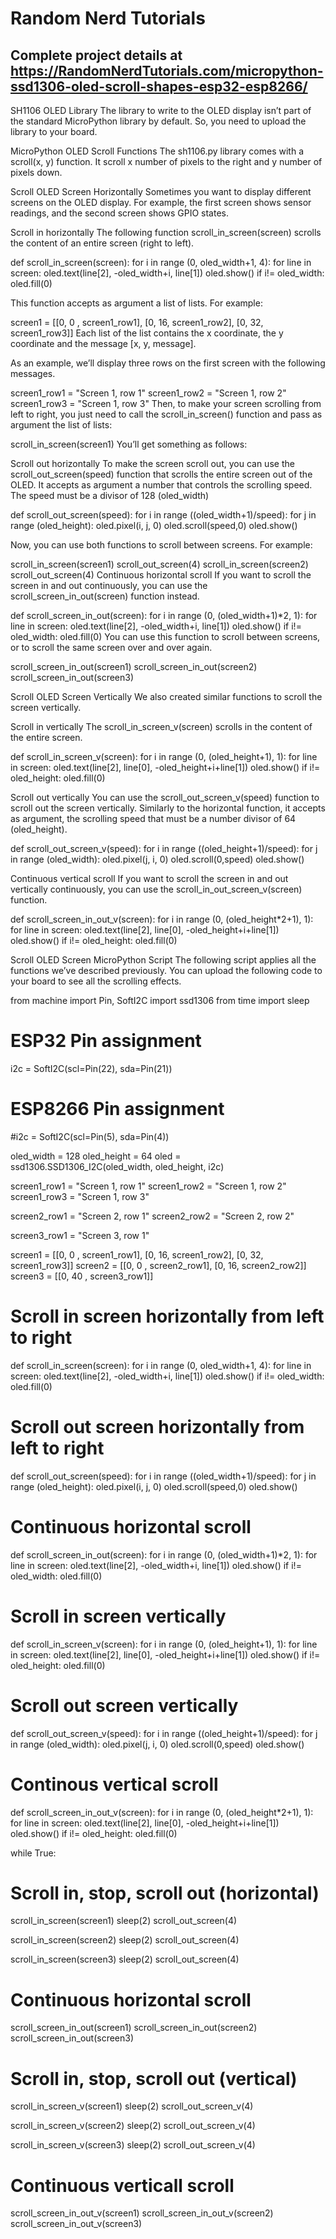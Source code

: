 # Random Nerd Tutorials


## Complete project details at https://RandomNerdTutorials.com/micropython-ssd1306-oled-scroll-shapes-esp32-esp8266/

SH1106 OLED Library
The library to write to the OLED display isn’t part of the standard MicroPython library by default. So, you need to upload the library to your  board.

MicroPython OLED Scroll Functions
The sh1106.py library comes with a scroll(x, y) function. It scroll x number of pixels to the right and y number of pixels down.

Scroll OLED Screen Horizontally
Sometimes you want to display different screens on the OLED display. For example, the first screen shows sensor readings, and the second screen shows GPIO states.

Scroll in horizontally
The following function scroll_in_screen(screen) scrolls the content of an entire screen (right to left).

def scroll_in_screen(screen):
  for i in range (0, oled_width+1, 4):
    for line in screen:
      oled.text(line[2], -oled_width+i, line[1])
    oled.show()
    if i!= oled_width:
      oled.fill(0)


This function accepts as argument a list of lists. For example:

screen1 = [[0, 0 , screen1_row1], [0, 16, screen1_row2], [0, 32, screen1_row3]]
Each list of the list contains the x coordinate, the y coordinate and the message [x, y, message].

As an example, we’ll display three rows on the first screen with the following messages.

screen1_row1 = "Screen 1, row 1"
screen1_row2 = "Screen 1, row 2"
screen1_row3 = "Screen 1, row 3"
Then, to make your screen scrolling from left to right, you just need to call the scroll_in_screen() function and pass as argument the list of lists:

scroll_in_screen(screen1)
You’ll get something as follows:




Scroll out horizontally
To make the screen scroll out, you can use the scroll_out_screen(speed) function that scrolls the entire screen out of the OLED. It accepts as argument a number that controls the scrolling speed. The speed must be a divisor of 128 (oled_width)

def scroll_out_screen(speed):
  for i in range ((oled_width+1)/speed):
    for j in range (oled_height):
      oled.pixel(i, j, 0)
    oled.scroll(speed,0)
    oled.show()



Now, you can use both functions to scroll between screens. For example:

scroll_in_screen(screen1)
scroll_out_screen(4)
scroll_in_screen(screen2)
scroll_out_screen(4)
Continuous horizontal scroll
If you want to scroll the screen in and out continuously, you can use the scroll_screen_in_out(screen) function instead.

def scroll_screen_in_out(screen):
  for i in range (0, (oled_width+1)*2, 1):
    for line in screen:
      oled.text(line[2], -oled_width+i, line[1])
    oled.show()
    if i!= oled_width:
      oled.fill(0)
You can use this function to scroll between screens, or to scroll the same screen over and over again.

scroll_screen_in_out(screen1)
scroll_screen_in_out(screen2)
scroll_screen_in_out(screen3)



Scroll OLED Screen Vertically
We also created similar functions to scroll the screen vertically.

Scroll in vertically
The scroll_in_screen_v(screen) scrolls in the content of the entire screen.

def scroll_in_screen_v(screen):
  for i in range (0, (oled_height+1), 1):
    for line in screen:
      oled.text(line[2], line[0], -oled_height+i+line[1])
    oled.show()
    if i!= oled_height:
      oled.fill(0)



Scroll out vertically
You can use the scroll_out_screen_v(speed) function to scroll out the screen vertically. Similarly to the horizontal function, it accepts as argument, the scrolling speed that must be a number divisor of 64 (oled_height).

def scroll_out_screen_v(speed):
  for i in range ((oled_height+1)/speed):
    for j in range (oled_width):
      oled.pixel(j, i, 0)
    oled.scroll(0,speed)
    oled.show()



Continuous vertical scroll
If you want to scroll the screen in and out vertically continuously, you can use the scroll_in_out_screen_v(screen) function.

def scroll_screen_in_out_v(screen):
  for i in range (0, (oled_height*2+1), 1):
    for line in screen:
      oled.text(line[2], line[0], -oled_height+i+line[1])
    oled.show()
    if i!= oled_height:
      oled.fill(0)



Scroll OLED Screen MicroPython Script
The following script applies all the functions we’ve described previously. You can upload the following code to your board to see all the scrolling effects.


from machine import Pin, SoftI2C
import ssd1306
from time import sleep

# ESP32 Pin assignment
i2c = SoftI2C(scl=Pin(22), sda=Pin(21))

# ESP8266 Pin assignment
#i2c = SoftI2C(scl=Pin(5), sda=Pin(4))

oled_width = 128
oled_height = 64
oled = ssd1306.SSD1306_I2C(oled_width, oled_height, i2c)

screen1_row1 = "Screen 1, row 1"
screen1_row2 = "Screen 1, row 2"
screen1_row3 = "Screen 1, row 3"

screen2_row1 = "Screen 2, row 1"
screen2_row2 = "Screen 2, row 2"

screen3_row1 = "Screen 3, row 1"

screen1 = [[0, 0 , screen1_row1], [0, 16, screen1_row2], [0, 32, screen1_row3]]
screen2 = [[0, 0 , screen2_row1], [0, 16, screen2_row2]]
screen3 = [[0, 40 , screen3_row1]]

# Scroll in screen horizontally from left to right
def scroll_in_screen(screen):
  for i in range (0, oled_width+1, 4):
    for line in screen:
      oled.text(line[2], -oled_width+i, line[1])
    oled.show()
    if i!= oled_width:
      oled.fill(0)

# Scroll out screen horizontally from left to right
def scroll_out_screen(speed):
  for i in range ((oled_width+1)/speed):
    for j in range (oled_height):
      oled.pixel(i, j, 0)
    oled.scroll(speed,0)
    oled.show()

# Continuous horizontal scroll
def scroll_screen_in_out(screen):
  for i in range (0, (oled_width+1)*2, 1):
    for line in screen:
      oled.text(line[2], -oled_width+i, line[1])
    oled.show()
    if i!= oled_width:
      oled.fill(0)

# Scroll in screen vertically
def scroll_in_screen_v(screen):
  for i in range (0, (oled_height+1), 1):
    for line in screen:
      oled.text(line[2], line[0], -oled_height+i+line[1])
    oled.show()
    if i!= oled_height:
      oled.fill(0)

# Scroll out screen vertically
def scroll_out_screen_v(speed):
  for i in range ((oled_height+1)/speed):
    for j in range (oled_width):
      oled.pixel(j, i, 0)
    oled.scroll(0,speed)
    oled.show()

# Continous vertical scroll
def scroll_screen_in_out_v(screen):
  for i in range (0, (oled_height*2+1), 1):
    for line in screen:
      oled.text(line[2], line[0], -oled_height+i+line[1])
    oled.show()
    if i!= oled_height:
      oled.fill(0)

while True:

  # Scroll in, stop, scroll out (horizontal)
  scroll_in_screen(screen1)
  sleep(2)
  scroll_out_screen(4)

  scroll_in_screen(screen2)
  sleep(2)
  scroll_out_screen(4)

  scroll_in_screen(screen3)
  sleep(2)
  scroll_out_screen(4)

  # Continuous horizontal scroll
  scroll_screen_in_out(screen1)
  scroll_screen_in_out(screen2)
  scroll_screen_in_out(screen3)

  # Scroll in, stop, scroll out (vertical)
  scroll_in_screen_v(screen1)
  sleep(2)
  scroll_out_screen_v(4)

  scroll_in_screen_v(screen2)
  sleep(2)
  scroll_out_screen_v(4)

  scroll_in_screen_v(screen3)
  sleep(2)
  scroll_out_screen_v(4)

  # Continuous verticall scroll
  scroll_screen_in_out_v(screen1)
  scroll_screen_in_out_v(screen2)
  scroll_screen_in_out_v(screen3)


